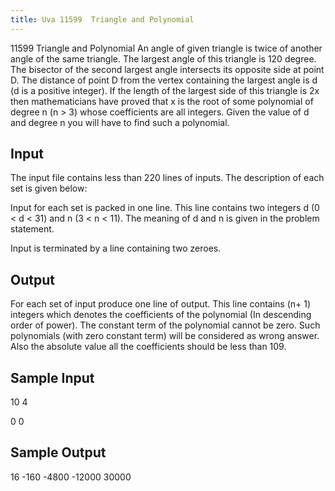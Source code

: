 ```yaml
---
title: Uva 11599  Triangle and Polynomial
---
```


11599 Triangle and Polynomial
An angle of given triangle is twice of another angle of the same triangle. The largest angle of this
triangle is 120 degree. The bisector of the second largest angle intersects its opposite side at point D.
The distance of point D from the vertex containing the largest angle is d (d is a positive integer). If
the length of the largest side of this triangle is 2x then mathematicians have proved that x is the root
of some polynomial of degree n (n > 3) whose coefficients are all integers. Given the value of d and
degree n you will have to find such a polynomial.

## Input
The input file contains less than 220 lines of inputs. The description of each set is given below:

Input for each set is packed in one line. This line contains two integers d (0 < d < 31) and n
(3 < n < 11). The meaning of d and n is given in the problem statement.

Input is terminated by a line containing two zeroes.

## Output
For each set of input produce one line of output. This line contains (n+ 1) integers which denotes the
coefficients of the polynomial (In descending order of power). The constant term of the polynomial
cannot be zero. Such polynomials (with zero constant term) will be considered as wrong answer. Also
the absolute value all the coefficients should be less than 109.

## Sample Input
<p>10 4</p><p>0 0</p><p></p>

## Sample Output
<p>16 -160 -4800 -12000 30000</p>